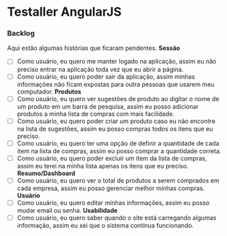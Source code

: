 # Testaller AngularJS

### Backlog
Aqui estão algumas histórias que ficaram pendentes.
**Sessão**
- [ ] Como usuário, eu quero me manter logado na aplicação, assim eu não preciso entrar na aplicação toda vez que eu abrir a página.
- [ ] Como usuário, eu quero poder sair da aplicação, assim minhas informações não ficam expostas para outra pessoas que usarem meu computador.
**Produtos**
- [ ] Como usuário, eu quero ver sugestões de produto ao digitar o nome de um produto em um barra de pesquisa, assim eu posso adicionar produtos a minha lista de compras com mais facilidade.
- [ ] Como usuário, eu quero poder criar um produto caso eu não encontre na lista de sugestões, assim eu posso compras todos os itens que eu preciso.
- [ ] Como usuário, eu quero ter uma opção de definir a quantidade de cada item na lista de compras, assim eu posso comprar a quantidade correta.
- [ ] Como usuário, eu quero poder excluir um item da lista de compras, assim eu terei na minha lista apenas os itens que eu preciso.
**Resumo/Dashboard**
- [ ] Como usuário, eu quero ver o total de produtos a serem comprados em cada empresa, assim eu posso gerenciar melhor minhas compras.
**Usuário**
- [ ] Como usuário, eu quero editar minhas informações, assim eu posso mudar email ou senha.
**Usabilidade**
- [ ] Como usuário, eu quero saber quando o site está carregando algumas informação, assim eu sei que o sistema continua funcionando.

